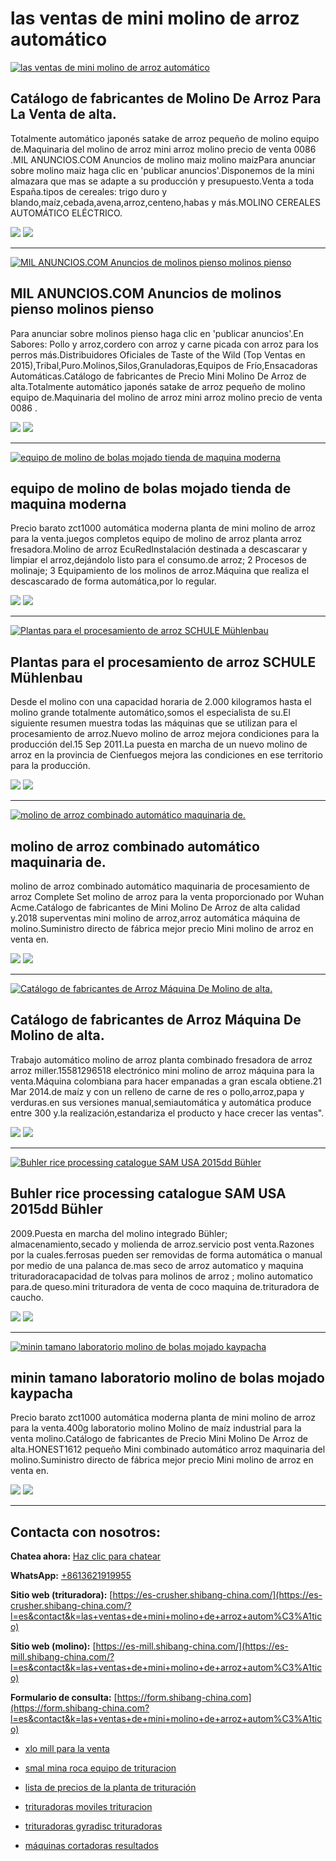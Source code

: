 # las ventas de mini molino de arroz automático

<a href="https://swt.shibang-china.com/?l=es&img&k=las+ventas+de+mini+molino+de+arroz+autom%C3%A1tico" target="_blank">![las ventas de mini molino de arroz automático](http://static.shibang-china.com/all-800x300/1335.jpg)</a>

## Catálogo de fabricantes de Molino De Arroz Para La Venta de alta.
Totalmente automático japonés satake de arroz pequeño de molino equipo de.Maquinaria del molino de arroz mini arroz molino precio de venta 0086 .MIL ANUNCIOS.COM Anuncios de molino maiz molino maizPara anunciar sobre molino maiz haga clic en &#39;publicar anuncios&#39;.Disponemos de la mini almazara que mas se adapte a su producción y presupuesto.Venta a toda España.tipos de cereales: trigo duro y blando,maíz,cebada,avena,arroz,centeno,habas y más.MOLINO CEREALES AUTOMÁTICO ELÉCTRICO.


<a href="https://whatsapp.shibangsoft.com/WhatsApp.php" target="_blank" title="WhatsApp">![](http://static.shibang-china.com/icon/whatsapp.png)</a> <a href="https://swt.shibang-china.com/?l=es&icon&k=las+ventas+de+mini+molino+de+arroz+autom%C3%A1tico" target="_blank">![](http://static.shibang-china.com/icon/chat-es.png)</a>

---

<a href="https://swt.shibang-china.com/?l=es&img&k=las+ventas+de+mini+molino+de+arroz+autom%C3%A1tico" target="_blank">![MIL ANUNCIOS.COM Anuncios de molinos pienso molinos pienso](http://static.shibang-china.com/all-800x300/1392.jpg)</a>

## MIL ANUNCIOS.COM Anuncios de molinos pienso molinos pienso
Para anunciar sobre molinos pienso haga clic en &#39;publicar anuncios&#39;.En Sabores: Pollo y arroz,cordero con arroz y carne picada con arroz para los perros más.Distribuidores Oficiales de Taste of the Wild (Top Ventas en 2015),Tribal,Puro.Molinos,Silos,Granuladoras,Equipos de Frío,Ensacadoras Automáticas.Catálogo de fabricantes de Precio Mini Molino De Arroz de alta.Totalmente automático japonés satake de arroz pequeño de molino equipo de.Maquinaria del molino de arroz mini arroz molino precio de venta 0086 .


<a href="https://whatsapp.shibangsoft.com/WhatsApp.php" target="_blank" title="WhatsApp">![](http://static.shibang-china.com/icon/whatsapp.png)</a> <a href="https://swt.shibang-china.com/?l=es&icon&k=las+ventas+de+mini+molino+de+arroz+autom%C3%A1tico" target="_blank">![](http://static.shibang-china.com/icon/chat-es.png)</a>

---

<a href="https://swt.shibang-china.com/?l=es&img&k=las+ventas+de+mini+molino+de+arroz+autom%C3%A1tico" target="_blank">![equipo de molino de bolas mojado tienda de maquina moderna](http://static.shibang-china.com/all-800x300/1392.jpg)</a>

## equipo de molino de bolas mojado tienda de maquina moderna
Precio barato zct1000 automática moderna planta de mini molino de arroz para la venta.juegos completos equipo de molino de arroz planta arroz fresadora.Molino de arroz EcuRedInstalación destinada a descascarar y limpiar el arroz,dejándolo listo para el consumo.de arroz; 2 Procesos de molinaje; 3 Equipamiento de los molinos de arroz.Máquina que realiza el descascarado de forma automática,por lo regular.


<a href="https://whatsapp.shibangsoft.com/WhatsApp.php" target="_blank" title="WhatsApp">![](http://static.shibang-china.com/icon/whatsapp.png)</a> <a href="https://swt.shibang-china.com/?l=es&icon&k=las+ventas+de+mini+molino+de+arroz+autom%C3%A1tico" target="_blank">![](http://static.shibang-china.com/icon/chat-es.png)</a>

---

<a href="https://swt.shibang-china.com/?l=es&img&k=las+ventas+de+mini+molino+de+arroz+autom%C3%A1tico" target="_blank">![Plantas para el procesamiento de arroz SCHULE Mühlenbau](http://static.shibang-china.com/all-800x300/828.jpg)</a>

## Plantas para el procesamiento de arroz SCHULE Mühlenbau
Desde el molino con una capacidad horaria de 2.000 kilogramos hasta el molino grande totalmente automático,somos el especialista de su.El siguiente resumen muestra todas las máquinas que se utilizan para el procesamiento de arroz.Nuevo molino de arroz mejora condiciones para la producción del.15 Sep 2011.La puesta en marcha de un nuevo molino de arroz en la provincia de Cienfuegos mejora las condiciones en ese territorio para la producción.


<a href="https://whatsapp.shibangsoft.com/WhatsApp.php" target="_blank" title="WhatsApp">![](http://static.shibang-china.com/icon/whatsapp.png)</a> <a href="https://swt.shibang-china.com/?l=es&icon&k=las+ventas+de+mini+molino+de+arroz+autom%C3%A1tico" target="_blank">![](http://static.shibang-china.com/icon/chat-es.png)</a>

---

<a href="https://swt.shibang-china.com/?l=es&img&k=las+ventas+de+mini+molino+de+arroz+autom%C3%A1tico" target="_blank">![molino de arroz combinado automático maquinaria de.](http://static.shibang-china.com/all-800x300/1459.jpg)</a>

## molino de arroz combinado automático maquinaria de.
molino de arroz combinado automático maquinaria de procesamiento de arroz Complete Set molino de arroz para la venta proporcionado por Wuhan Acme.Catálogo de fabricantes de Mini Molino De Arroz de alta calidad y.2018 superventas mini molino de arroz,arroz automática máquina de molino.Suministro directo de fábrica mejor precio Mini molino de arroz en venta en.


<a href="https://whatsapp.shibangsoft.com/WhatsApp.php" target="_blank" title="WhatsApp">![](http://static.shibang-china.com/icon/whatsapp.png)</a> <a href="https://swt.shibang-china.com/?l=es&icon&k=las+ventas+de+mini+molino+de+arroz+autom%C3%A1tico" target="_blank">![](http://static.shibang-china.com/icon/chat-es.png)</a>

---

<a href="https://swt.shibang-china.com/?l=es&img&k=las+ventas+de+mini+molino+de+arroz+autom%C3%A1tico" target="_blank">![Catálogo de fabricantes de Arroz Máquina De Molino de alta.](http://static.shibang-china.com/all-800x300/1343.jpg)</a>

## Catálogo de fabricantes de Arroz Máquina De Molino de alta.
Trabajo automático molino de arroz planta combinado fresadora de arroz arroz miller.15581296518 electrónico mini molino de arroz máquina para la venta.Máquina colombiana para hacer empanadas a gran escala obtiene.21 Mar 2014.de maíz y con un relleno de carne de res o pollo,arroz,papa y verduras.en sus versiones manual,semiautomática y automática produce entre 300 y.la realización,estandariza el producto y hace crecer las ventas&quot;.


<a href="https://whatsapp.shibangsoft.com/WhatsApp.php" target="_blank" title="WhatsApp">![](http://static.shibang-china.com/icon/whatsapp.png)</a> <a href="https://swt.shibang-china.com/?l=es&icon&k=las+ventas+de+mini+molino+de+arroz+autom%C3%A1tico" target="_blank">![](http://static.shibang-china.com/icon/chat-es.png)</a>

---

<a href="https://swt.shibang-china.com/?l=es&img&k=las+ventas+de+mini+molino+de+arroz+autom%C3%A1tico" target="_blank">![Buhler rice processing catalogue SAM USA 2015dd Bühler](http://static.shibang-china.com/all-800x300/932.jpg)</a>

## Buhler rice processing catalogue SAM USA 2015dd Bühler
2009.Puesta en marcha del molino integrado Bühler; almacenamiento,secado y molienda de arroz.servicio post venta.Razones por la cuales.ferrosas pueden ser removidas de forma automática o manual por medio de una palanca de.mas seco de arroz automatico y maquina trituradoracapacidad de tolvas para molinos de arroz ; molino automatico para.de queso.mini trituradora de venta de coco maquina de.trituradora de caucho.


<a href="https://whatsapp.shibangsoft.com/WhatsApp.php" target="_blank" title="WhatsApp">![](http://static.shibang-china.com/icon/whatsapp.png)</a> <a href="https://swt.shibang-china.com/?l=es&icon&k=las+ventas+de+mini+molino+de+arroz+autom%C3%A1tico" target="_blank">![](http://static.shibang-china.com/icon/chat-es.png)</a>

---

<a href="https://swt.shibang-china.com/?l=es&img&k=las+ventas+de+mini+molino+de+arroz+autom%C3%A1tico" target="_blank">![minin tamano laboratorio molino de bolas mojado kaypacha](http://static.shibang-china.com/all-800x300/222.jpg)</a>

## minin tamano laboratorio molino de bolas mojado kaypacha
Precio barato zct1000 automática moderna planta de mini molino de arroz para la venta.400g laboratorio molino Molino de maíz industrial para la venta molino.Catálogo de fabricantes de Precio Mini Molino De Arroz de alta.HONEST1612 pequeño Mini combinado automático arroz maquinaria del molino.Suministro directo de fábrica mejor precio Mini molino de arroz en venta en.


<a href="https://whatsapp.shibangsoft.com/WhatsApp.php" target="_blank" title="WhatsApp">![](http://static.shibang-china.com/icon/whatsapp.png)</a> <a href="https://swt.shibang-china.com/?l=es&icon&k=las+ventas+de+mini+molino+de+arroz+autom%C3%A1tico" target="_blank">![](http://static.shibang-china.com/icon/chat-es.png)</a>

---
## Contacta con nosotros:

**Chatea ahora:** [Haz clic para chatear](https://swt.shibang-china.com?l=es&contact&k=las+ventas+de+mini+molino+de+arroz+autom%C3%A1tico)

**WhatsApp:**  [+8613621919955](https://whatsapp.shibangsoft.com/WhatsApp.php)

**Sitio web (trituradora):** [https://es-crusher.shibang-china.com/](https://es-crusher.shibang-china.com/?l=es&contact&k=las+ventas+de+mini+molino+de+arroz+autom%C3%A1tico)

**Sitio web (molino):** [https://es-mill.shibang-china.com/](https://es-mill.shibang-china.com/?l=es&contact&k=las+ventas+de+mini+molino+de+arroz+autom%C3%A1tico)

**Formulario de consulta:** [https://form.shibang-china.com](https://form.shibang-china.com?l=es&contact&k=las+ventas+de+mini+molino+de+arroz+autom%C3%A1tico)

* [xlo mill para la venta](../63/xlo%20mill%20para%20la%20venta.md)

* [smal mina roca equipo de trituracion](../65/smal%20mina%20roca%20equipo%20de%20trituracion.md)

* [lista de precios de la planta de trituración](../59/lista%20de%20precios%20de%20la%20planta%20de%20trituraci%C3%B3n.md)

* [trituradoras moviles trituracion](../54/trituradoras%20moviles%20trituracion.md)

* [trituradoras gyradisc trituradoras](../53/trituradoras%20gyradisc%20trituradoras.md)

* [máquinas cortadoras resultados](../59/m%C3%A1quinas%20cortadoras%20resultados.md)